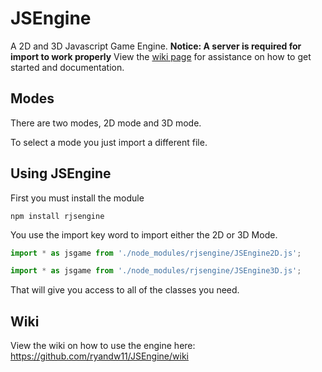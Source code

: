 # JSEngine
A 2D and 3D Javascript Game Engine. **Notice: A server is required for import to work properly**
View the [wiki page](https://github.com/ryandw11/JSEngine/wiki) for assistance on how to get started and documentation.

## Modes
There are two modes, 2D mode and 3D mode.

To select a mode you just import a different file.

## Using JSEngine
First you must install the module
```
npm install rjsengine
```
You use the import key word to import either the 2D or 3D Mode.
```javascript
import * as jsgame from './node_modules/rjsengine/JSEngine2D.js';

import * as jsgame from './node_modules/rjsengine/JSEngine3D.js';
```
That will give you access to all of the classes you need.

## Wiki
View the wiki on how to use the engine here: https://github.com/ryandw11/JSEngine/wiki
